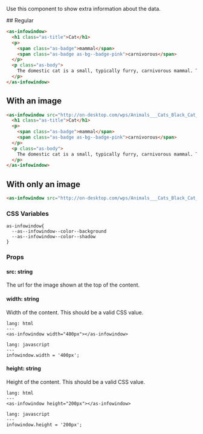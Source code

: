 Use this component to show extra information about the data.

## Regular

```html
<as-infowindow>
  <h1 class="as-title">Cat</h1>
  <p>
    <span class="as-badge">mammal</span>
    <span class="as-badge as-bg--badge-pink">carnivorous</span>
  </p>
  <p class="as-body">
    The domestic cat is a small, typically furry, carnivorous mammal. They are often called house cats when kept as indoor pets or simply cats when there is no need to distinguish them from other felids and felines.
  </p>
</as-infowindow>
```

## With an image

```html
<as-infowindow src="http://on-desktop.com/wps/Animals___Cats_Black_Cat_Panther_043844_.jpg">
  <h1 class="as-title">Cat</h1>
  <p>
    <span class="as-badge">mammal</span>
    <span class="as-badge as-bg--badge-pink">carnivorous</span>
  </p>
  <p class="as-body">
    The domestic cat is a small, typically furry, carnivorous mammal. They are often called house cats when kept as indoor pets or simply cats when there is no need to distinguish them from other felids and felines.
  </p>
</as-infowindow>
```

## With only an image

```html
<as-infowindow src="http://on-desktop.com/wps/Animals___Cats_Black_Cat_Panther_043844_.jpg"></as-infowindow>
```

### CSS Variables

```
as-infowindow{
  --as--infowindow--color--background
  --as--infowindow--color--shadow
}
```

### Props

#### **src**: string
The url for the image shown at the top of the content.

#### **width**: string
Width of the content. This should be a valid CSS value.

```code
lang: html
---
<as-infowindow width="400px"></as-infowindow>
```
```code
lang: javascript
---
infowindow.width = '400px';
```

#### **height**: string
Height of the content. This should be a valid CSS value.

```code
lang: html
---
<as-infowindow height="200px"></as-infowindow>
```
```code
lang: javascript
---
infowindow.height = '200px';
```